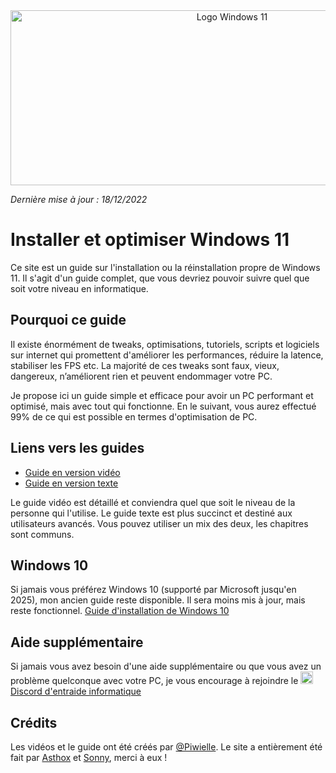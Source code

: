 <center> <img src="https://i.imgur.com/lVuDunL.png" height="280" width="693" id="img-header" alt="Logo Windows 11"> </center>

*Dernière mise à jour : 18/12/2022*
# Installer et optimiser Windows 11

Ce site est un guide sur l'installation ou la réinstallation propre de Windows 11. Il s'agit d'un guide complet, que vous devriez pouvoir suivre quel que soit votre niveau en informatique.

## Pourquoi ce guide
Il existe énormément de tweaks, optimisations, tutoriels, scripts et logiciels sur internet qui promettent d'améliorer les performances, réduire la latence, stabiliser les FPS etc. La majorité de ces tweaks sont faux, vieux, dangereux, n’améliorent rien et peuvent endommager votre PC. 

Je propose ici un guide simple et efficace pour avoir un PC performant et optimisé, mais avec tout qui fonctionne. En le suivant, vous aurez effectué 99% de ce qui est possible en termes d'optimisation de PC.

## Liens vers les guides

- [Guide en version vidéo](https://installerwindows.fr/videos)
- [Guide en version texte](https://installerwindows.fr/texte)

Le guide vidéo est détaillé et conviendra quel que soit le niveau de la personne qui l'utilise.
Le guide texte est plus succinct et destiné aux utilisateurs avancés. Vous pouvez utiliser un mix des deux, les chapitres sont communs.

## Windows 10
Si jamais vous préférez Windows 10 (supporté par Microsoft jusqu'en 2025), mon ancien guide reste disponible. Il sera moins mis à jour, mais reste fonctionnel.
[Guide d'installation de Windows 10](https://github.com/Piwielle/windows_10/blob/master/README.md)

## Aide supplémentaire
Si jamais vous avez besoin d'une aide supplémentaire ou que vous avez un problème quelconque avec votre PC, je vous encourage à rejoindre le [<img src="https://i.imgur.com/b8g1o9k.png" width="20" height="20" alt="Logo discord" class="img-logo-discord"> Discord d'entraide informatique](https://discord.gg/informatique )

## Crédits
Les vidéos et le guide ont été créés par [@Piwielle](https://twitter.com/piwielle).
Le site a entièrement été fait par [Asthox](https://github.com/Asthox) et [Sonny](https://github.com/Sonny93), merci à eux !
